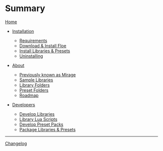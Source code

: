 <!--
SPDX-FileCopyrightText: 2024 Sam Windell
SPDX-License-Identifier: GPL-3.0-or-later
-->

# Summary

[Home](./home.md)

- [Installation]()
  - [Requirements](./installation/requirements.md)
  - [Download & Install Floe](./installation/download-and-install-floe.md)
  - [Install Libraries & Presets](./installation/install-libraries-and-presets.md)
  - [Uninstalling](./installation/uninstalling.md)

- [About]()
  - [Previously known as Mirage](./about/mirage.md)
  - [Sample Libraries](./about/sample-libraries.md)
  - [Library Folders](./about/library-folders.md)
  - [Preset Folders](./about/preset-folders.md)
  - [Roadmap](./about/roadmap.md)

- [Developers]()
  - [Develop Libraries](./develop/develop-libraries.md)
  - [Library Lua Scripts](./develop/library-lua-scripts.md)
  - [Develop Preset Packs](./develop/develop-preset-packs.md)
  - [Package Libraries & Presets](./develop/packaging.md)

-----------

[Changelog](./changelog.md)
